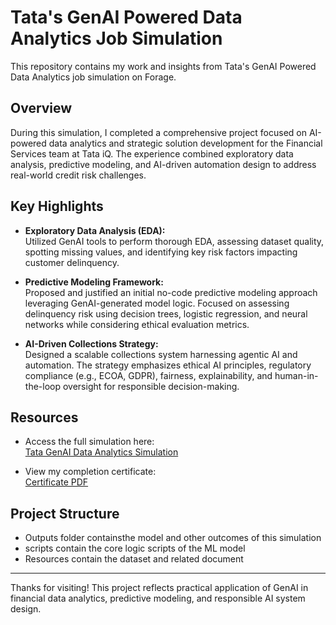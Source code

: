 # Tata's GenAI Powered Data Analytics Job Simulation

This repository contains my work and insights from Tata's GenAI Powered Data Analytics job simulation on Forage.

## Overview

During this simulation, I completed a comprehensive project focused on AI-powered data analytics and strategic solution development for the Financial Services team at Tata iQ. The experience combined exploratory data analysis, predictive modeling, and AI-driven automation design to address real-world credit risk challenges.

## Key Highlights

- **Exploratory Data Analysis (EDA):**  
  Utilized GenAI tools to perform thorough EDA, assessing dataset quality, spotting missing values, and identifying key risk factors impacting customer delinquency.

- **Predictive Modeling Framework:**  
  Proposed and justified an initial no-code predictive modeling approach leveraging GenAI-generated model logic. Focused on assessing delinquency risk using decision trees, logistic regression, and neural networks while considering ethical evaluation metrics.

- **AI-Driven Collections Strategy:**  
  Designed a scalable collections system harnessing agentic AI and automation. The strategy emphasizes ethical AI principles, regulatory compliance (e.g., ECOA, GDPR), fairness, explainability, and human-in-the-loop oversight for responsible decision-making.

## Resources

- Access the full simulation here:  
  [Tata GenAI Data Analytics Simulation](https://www.theforage.com/simulations/tata/data-analytics-t3zr)

- View my completion certificate:  
  [Certificate PDF](https://forage-uploads-prod.s3.amazonaws.com/completion-certificates/ifobHAoMjQs9s6bKS/gMTdCXwDdLYoXZ3wG_ifobHAoMjQs9s6bKS_uJLPADKzu3bmQkzxa_1756728076107_completion_certificate.pdf)

## Project Structure

 - Outputs folder containsthe  model and other outcomes of this simulation
 - scripts contain the core logic scripts of the ML model
 - Resources contain the dataset and related document

---

Thanks for visiting! This project reflects practical application of GenAI in financial data analytics, predictive modeling, and responsible AI system design.
